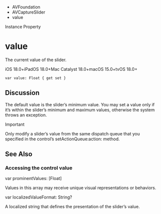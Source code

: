 

- AVFoundation
- AVCaptureSlider
-  value 

Instance Property

# value

The current value of the slider.

iOS 18.0+iPadOS 18.0+Mac Catalyst 18.0+macOS 15.0+tvOS 18.0+

``` source
var value: Float { get set }
```

## Discussion

The default value is the slider’s minimum value. You may set a value only if it’s within the slider’s minimum and maximum values, otherwise the system throws an exception.

Important

Only modify a slider’s value from the same dispatch queue that you specified in the control’s setActionQueue:action: method.

## See Also

### Accessing the control value

var prominentValues: [Float]

Values in this array may receive unique visual representations or behaviors.

var localizedValueFormat: String?

A localized string that defines the presentation of the slider’s value.

